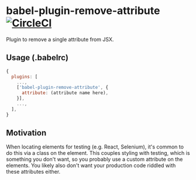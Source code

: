 # babel-plugin-remove-attribute [![CircleCI](https://circleci.com/gh/rtymchyk/babel-plugin-remove-attribute.svg?style=svg)](https://circleci.com/gh/rtymchyk/babel-plugin-remove-attribute)
Plugin to remove a single attribute from JSX.

## Usage (.babelrc)
```javascript
{
  plugins: [
    ..., 
    ['babel-plugin-remove-attribute', { 
      attribute: (attribute name here),
    }], 
    ...,
  ],
}
```

## Motivation
When locating elements for testing (e.g. React, Selenium), it's common to do this via a class on the element. This couples styling with testing, which is something you don't want, so you probably use a custom attribute on the elements. You likely also don't want your production code riddled with these attributes either.
